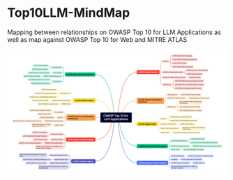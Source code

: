 # Top10LLM-MindMap

Mapping between relationships on OWASP Top 10 for LLM Applications as well as map against OWASP Top 10 for Web and MITRE ATLAS

![Alt text](./OWASP%20Top%2010%20for%20LLM%20Applications.png)
